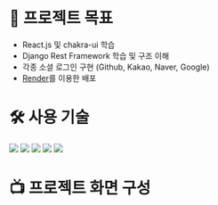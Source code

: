# 🎯 프로젝트 목표
- React.js 및 chakra-ui 학습
- Django Rest Framework 학습 및 구조 이해
- 각종 소셜 로그인 구현 (Github, Kakao, Naver, Google)
- [Render](https://render.com/)를 이용한 배포
# 🛠️ 사용 기술
<img src="https://img.shields.io/badge/React-20232A?style=flat&logo=react&logoColor=61DAFB"> <img src="https://img.shields.io/badge/Chakra--UI-319795?style=flat&logo=chakra-ui&logoColor=white"> <img src="https://img.shields.io/badge/Django-092E20?style=flat&logo=django&logoColor=green"> <img src="https://img.shields.io/badge/django%20rest-ff1709?style=flat&logo=django&logoColor=white"> <img src="https://img.shields.io/badge/Render-46E3B7?style=flat&logo=render&logoColor=white">
# 📺 프로젝트 화면 구성
